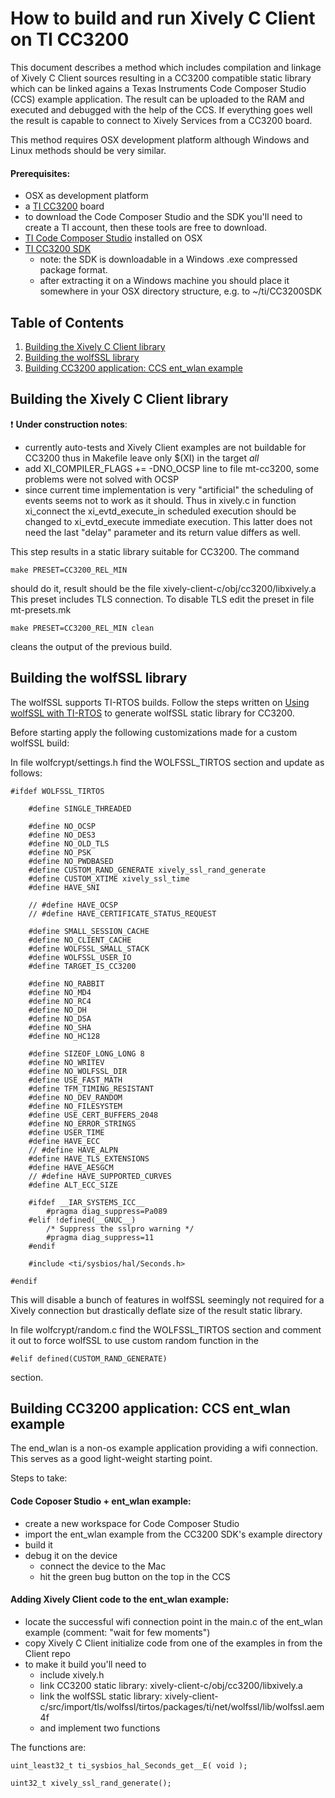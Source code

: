 # How to build and run Xively C Client on TI CC3200

This document describes a method which includes compilation and linkage of Xively C Client sources resulting in a CC3200 compatible static library which can be linked agains a Texas Instruments Code Composer Studio (CCS) example application. The result can be uploaded to the RAM and executed and debugged with the help of the CCS. If everything goes well the result is capable to connect to Xively Services from a CC3200 board.

This method requires OSX development platform although Windows and Linux methods should be very similar.

#### Prerequisites:

- OSX as development platform
- a [TI CC3200](http://www.ti.com/tool/cc3200-launchxl?keyMatch=launchpad%20cc3200&tisearch=Search-EN-Everything) board
- to download the Code Composer Studio and the SDK you'll need to create a TI account, then these tools are free to download.
- [TI Code Composer Studio](http://www.ti.com/tool/ccstudio) installed on OSX
- [TI CC3200 SDK](http://www.ti.com/tool/cc3200sdk)
    - note: the SDK is downloadable in a Windows .exe compressed package format.
    - after extracting it on a Windows machine you should place it somewhere in your OSX directory structure, e.g. to ~/ti/CC3200SDK

## Table of Contents
1. [Building the Xively C Client library](#building-the-xively-c-client-library)
2. [Building the wolfSSL library](#building-the-wolfSSL-library)
3. [Building CC3200 application: CCS ent_wlan example](#building-CC3200-application-CCS-ent_wlan-example)


## Building the Xively C Client library

:exclamation: **Under construction notes**:

- currently auto-tests and Xively Client examples are not buildable for CC3200 thus in Makefile leave only $(XI) in the target *all*
- add XI_COMPILER_FLAGS += -DNO_OCSP line to file mt-cc3200, some problems were not solved with OCSP
- since current time implementation is very "artificial" the scheduling of events seems not to work as it should. Thus in xively.c in function xi_connect the xi_evtd_execute_in scheduled execution should be changed to xi_evtd_execute immediate execution. This latter does not need the last "delay" parameter and its return value differs as well.

This step results in a static library suitable for CC3200. The command

    make PRESET=CC3200_REL_MIN

should do it, result should be the file xively-client-c/obj/cc3200/libxively.a
This preset includes TLS connection. To disable TLS edit the preset in file mt-presets.mk

    make PRESET=CC3200_REL_MIN clean

cleans the output of the previous build.

## Building the wolfSSL library

The wolfSSL supports TI-RTOS builds. Follow the steps written on [Using wolfSSL with TI-RTOS](http://processors.wiki.ti.com/index.php/Using_wolfSSL_with_TI-RTOS) to generate wolfSSL static library for CC3200.

Before starting apply the following customizations made for a custom wolfSSL build:

In file wolfcrypt/settings.h find the WOLFSSL_TIRTOS section and update as follows:

    #ifdef WOLFSSL_TIRTOS

        #define SINGLE_THREADED

        #define NO_OCSP
        #define NO_DES3
        #define NO_OLD_TLS
        #define NO_PSK
        #define NO_PWDBASED
        #define CUSTOM_RAND_GENERATE xively_ssl_rand_generate
        #define CUSTOM_XTIME xively_ssl_time
        #define HAVE_SNI

        // #define HAVE_OCSP
        // #define HAVE_CERTIFICATE_STATUS_REQUEST

        #define SMALL_SESSION_CACHE
        #define NO_CLIENT_CACHE
        #define WOLFSSL_SMALL_STACK
        #define WOLFSSL_USER_IO
        #define TARGET_IS_CC3200

        #define NO_RABBIT
        #define NO_MD4
        #define NO_RC4
        #define NO_DH
        #define NO_DSA
        #define NO_SHA
        #define NO_HC128

        #define SIZEOF_LONG_LONG 8
        #define NO_WRITEV
        #define NO_WOLFSSL_DIR
        #define USE_FAST_MATH
        #define TFM_TIMING_RESISTANT
        #define NO_DEV_RANDOM
        #define NO_FILESYSTEM
        #define USE_CERT_BUFFERS_2048
        #define NO_ERROR_STRINGS
        #define USER_TIME
        #define HAVE_ECC
        // #define HAVE_ALPN
        #define HAVE_TLS_EXTENSIONS
        #define HAVE_AESGCM
        // #define HAVE_SUPPORTED_CURVES
        #define ALT_ECC_SIZE

        #ifdef __IAR_SYSTEMS_ICC__
            #pragma diag_suppress=Pa089
        #elif !defined(__GNUC__)
            /* Suppress the sslpro warning */
            #pragma diag_suppress=11
        #endif

        #include <ti/sysbios/hal/Seconds.h>

    #endif

This will disable a bunch of features in wolfSSL seemingly not required for a Xively connection but drastically deflate size of the result static library.

In file wolfcrypt/random.c find the WOLFSSL_TIRTOS section and comment it out to force wolfSSL to use custom random function in the

    #elif defined(CUSTOM_RAND_GENERATE)

section.

## Building CC3200 application: CCS ent_wlan example

The end_wlan is a non-os example application providing a wifi connection. This serves as a good light-weight starting point.

Steps to take:

#### Code Coposer Studio + ent_wlan example:

- create a new workspace for Code Composer Studio
- import the ent_wlan example from the CC3200 SDK's example directory
- build it
- debug it on the device
    - connect the device to the Mac
    - hit the green bug button on the top in the CCS

#### Adding Xively Client code to the ent_wlan example:

- locate the successful wifi connection point in the main.c of the ent_wlan example (comment: "wait for few moments")
- copy Xively C Client initialize code from one of the examples in from the Client repo
- to make it build you'll need to
    - include xively.h
    - link CC3200 static library: xively-client-c/obj/cc3200/libxively.a
    - link the wolfSSL static library: xively-client-c/src/import/tls/wolfssl/tirtos/packages/ti/net/wolfssl/lib/wolfssl.aem4f
    - and implement two functions

The functions are:

    uint_least32_t ti_sysbios_hal_Seconds_get__E( void );

    uint32_t xively_ssl_rand_generate();
